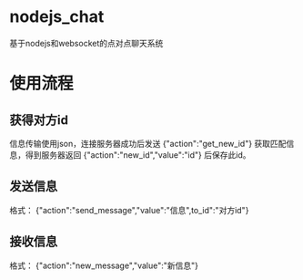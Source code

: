 # nodejs_chat
基于nodejs和websocket的点对点聊天系统
# 使用流程
## 获得对方id
信息传输使用json，连接服务器成功后发送
{"action":"get_new_id"}
获取匹配信息，得到服务器返回
{"action":"new_id","value":"id"}
后保存此id。
## 发送信息
格式：
{"action":"send_message","value":"信息",to_id":"对方id"}
## 接收信息
格式：
{"action":"new_message","value":"新信息"}